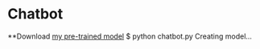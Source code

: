 # Chatbot

**Download [my pre-trained model](https://drive.google.com/uc?id=1rRRY-y1KdVk4UB5qhu7BjQHtfadIOmMk&export=download)
$ python chatbot.py
Creating model...
